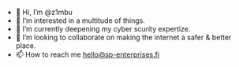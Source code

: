 - 👋 Hi, I’m @z1mbu
- 👀 I’m interested in a multitude of things.
- 🌱 I’m currently deepening my cyber scurity expertize.
- 💞️ I’m looking to collaborate on making the internet a safer & better place.
- 📫 How to reach me hello@sp-enterprises.fi
